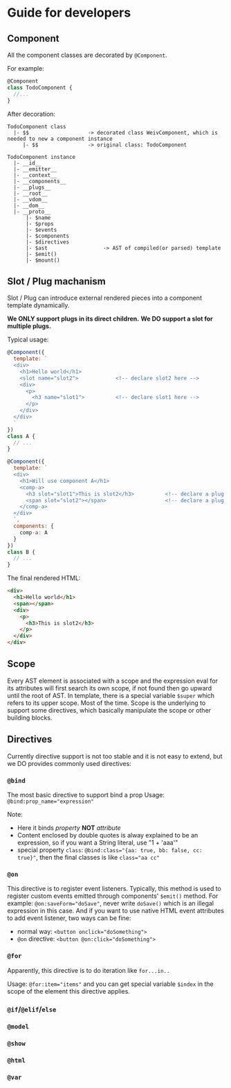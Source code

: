 # Guide for developers

## Component
All the component classes are decorated by `@Component`.

For example:
```js
@Component
class TodoComponent {
  //...
}
```

After decoration:
```text
TodoComponent class
  |- $$                   -> decorated class WeivComponent, which is needed to new a component instance
     |- $$                -> original class: TodoComponent

TodoComponent instance
  |- __id__
  |- __emitter__
  |- __context__
  |- __components__
  |- __plugs__
  |- __root__
  |- __vdom__
  |- __dom__
  |- __proto__
      |- $name
      |- $props
      |- $events
      |- $components
      |- $directives
      |- $ast                  -> AST of compiled(or parsed) template
      |- $emit()
      |- $mount()        
```

## Slot / Plug machanism

Slot / Plug can introduce external rendered pieces into a component template dynamically.

**We ONLY support plugs in its direct children.**
**We DO support a slot for multiple plugs.**

Typical usage:
```js
@Component({
  template: `
  <div>
    <h1>Hello world</h1>
    <slot name="slot2">            <!-- declare slot2 here -->
    <div>
      <p>
        <h3 name="slot1">          <!-- declare slot1 here -->
      </p>
    </div>
  </div>
  `
})
class A {
  // ...
}

@Component({
  template: `
  <div>
    <h1>Will use component A</h1>
    <comp-a>
      <h3 slot="slot1">This is slot2</h3>          <!-- declare a plug for slot1 here -->
      <span slot="slot2"></span>                   <!-- declare a plug for slot2 here -->
    </comp-a>
  </div>
  `,
  components: {
    comp-a: A
  }
})
class B {
  // ...
}
```

The final rendered HTML:
```html
<div>
  <h1>Hello world</h1>
  <span></span>
  <div>
    <p>
      <h3>This is slot2</h3>
    </p>
  </div>
</div>
```

## Scope
Every AST element is associated with a scope and the expression eval for its attributes will first search its own scope, if not found then go upward until the root of AST. In template, there is a special variable `$super` which refers to its upper scope. Most of the time. Scope is the underlying to support some directives, which basically manipulate the scope or other building blocks.

## Directives

Currently directive support is not too stable and it is not easy to extend, but we DO provides commonly used directives:

### `@bind`
The most basic directive to support bind a prop
Usage: `@bind:prop_name="expression"`

Note:
- Here it binds _property_ **NOT** _attribute_
- Content enclosed by double quotes is alway explained to be an expression, so if you want a String literal, use "1 + 'aaa'"
- special property `class`: `@bind:class="{aa: true, bb: false, cc: true}"`, then the final classes is like `class="aa cc"`


### `@on`

This directive is to register event listeners. Typically, this method is used to register custom events emitted through components' `$emit()` method. 
For example: `@on:saveForm="doSave"`, never write `doSave()` which is an illegal expression in this case.
And if you want to use native HTML event attributes to add event listener, two ways can be fine:
- normal way: `<button onclick="doSomething">`
- `@on` directive: `<button @on:click="doSomething">`

### `@for`

Apparently, this directive is to do iteration like `for...in..`

Usage: `@for:item="items"` and you can get special variable `$index` in the scope of the element this directive applies.

### `@if`/`@elif`/`else`
### `@model`
### `@show`
### `@html`
### `@var`
